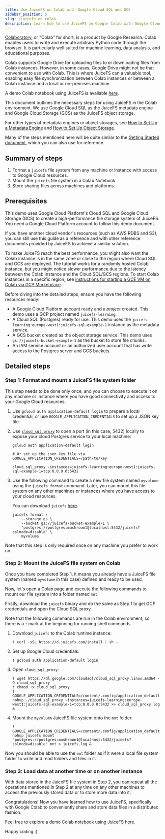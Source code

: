 ```yaml
---
title: Use JuiceFS on Colab with Google Cloud SQL and GCS
sidebar_position: 5
slug: /juicefs_on_colab
description: Learn how to use JuiceFS on Google Colab with Google Cloud SQL and GCS, facilitating convenient file storage and sharing in a distributed manner.
---
```


[Colaboratory](https://colab.research.google.com), or "Colab" for short, is a product by Google Research. Colab enables users to write and execute arbitrary Python code through the browser. It is particularly well suited for machine learning, data analysis, and educational purposes.

Colab supports Google Drive for uploading files to or downloading files from Colab instances. However, in some cases, Google Drive might not be that convenient to use with Colab. This is where JuiceFS can a valuable tool, enabling easy file synchronization between Colab instances or between a Colab instance and a local or on-premises machine.

A demo Colab notebook using JuiceFS is available [here](https://colab.research.google.com/drive/1wA8vRwqiihXkI6ViDU8Ud868UeYtmCo5).

This document outlines the necessary steps for using JuiceFS in the Colab environment. We use Google Cloud SQL as the JuiceFS metadata engine and Google Cloud Storage (GCS) as the JuiceFS object storage.

For other types of metadata engines or object storages, see [How to Set Up a Metadata Engine](../reference/how_to_set_up_metadata_engine.md)
and [How to Set Up Object Storage](../reference/how_to_set_up_object_storage.md).

Many of the steps mentioned here will be quite similar to
the [Getting Started document](../getting-started/for_distributed.md), which you can also use for reference.

## Summary of steps

1. Format a `juicefs` file system from any machine or instance with access to Google Cloud resources.
2. Mount the `juicefs` file system in a Colab Notebook
3. Store sharing files across machines and platforms.

## Prerequisites

This demo uses Google Cloud Platform's Cloud SQL and Google Cloud Storage (GCS) to create a high-performance file storage system of JuiceFS. You need a Google Cloud Platform account to follow this demo document.

If you have another cloud vendor's resources (such as AWS RDBS and S3), you can still use this guide as a reference and with other reference documents provided by JuiceFS to achieve a similar solution.

To make JuiceFS reach the best performance, you might also want the Colab instance is in the same zone or close to the region where Cloud SQL and GCS are deployed. The tutorial works for a randomly hosted Colab instance, but you might notice slower performance due to the latency between the Colab instance and the Cloud SQL/GCS regions. To start Colab instances in a specific region, see [instructions for starting a GCE VM on Colab via GCP Marketplace](https://research.google.com/colaboratory/marketplace.html).

Before diving into the detailed steps, ensure you have the following resources ready:

* A Google Cloud Platform account ready and a *project* created. This demo uses a GCP project
named `juicefs-learning`.
* A Cloud SQL (Postgres) ready for use. This demo uses the `juicefs-learning:europe-west1:juicefs-sql-example-1` instance as the metadata service.
* A GCS bucket created as the object storage service. This demo uses `gs://juicefs-bucket-example-1` as the bucket to store file chunks.
* An IAM service account or an authorized user account that has write access to the Postgres server and GCS buckets.

## Detailed steps

### Step 1: Format and mount a JuiceFS file system folder

This step needs to be done only once, and you can choose to execute it on any machine or instance where you have good connectivity and access to your Google Cloud resources.

1. Use `gcloud auth application-default login` to prepare a local credential, or use `GOOGLE_APPLICATION_CREDENTIALS` to set up a JSON key file.

2. Use [`cloud_sql_proxy`](https://cloud.google.com/sql/docs/mysql/connect-admin-proxy) to open a port (in
this case, 5432) locally to expose your cloud Postgres service to your local machine:

    ```shell
    gcloud auth application-default login

    # Or set up the json key file via GOOGLE_APPLICATION_CREDENTIALS=/path/to/key

    cloud_sql_proxy -instances=juicefs-learning:europe-west1:juicefs-sql-example-1=tcp:0.0.0.0:5432
    ```

3. Use the following command to create a new file system named `myvolume` using the `juicefs format` command. Later, you can mount this file system on any other machines or instances where you have access to your cloud resources.

    You can download `juicefs` [here](https://github.com/juicedata/juicefs/releases).

    ```shell
    juicefs format \
        --storage gs \
        --bucket gs://juicefs-bucket-example-1 \
        "postgres://postgres:mushroom1@localhost:5432/juicefs?sslmode=disable" \
        myvolume
    ```

Note that this step is only required once on any machine you prefer to work on.

### Step 2: Mount the JuiceFS file system on Colab

Once you have completed Step 1, it means you already have a JuiceFS file system (named `myvolume` in this case) defined and ready to be used.

Now, let's open a Colab page and execute the following commands to mount our file system into a folder named `mnt`.

Firstly, download the `juicefs` binary and do the same as Step 1 to get GCP credentials and open the Cloud SQL proxy.

Note that the following commands are run in the Colab environment, so there is a `!` mark at the beginning for running shell commands.

1. Download `juicefs` to the Colab runtime instance:

    ```shell
    ! curl -sSL https://d.juicefs.com/install | sh -
    ```

2. Set up Google Cloud credentials:

    ```shell
    ! gcloud auth application-default login
    ```

3. Open `cloud_sql_proxy`:

    ```shell
    ! wget https://dl.google.com/cloudsql/cloud_sql_proxy.linux.amd64 -O cloud_sql_proxy
    ! chmod +x cloud_sql_proxy
    ! GOOGLE_APPLICATION_CREDENTIALS=/content/.config/application_default_credentials.json nohup ./cloud_sql_proxy -instances=juicefs-learning:europe-west1:juicefs-sql-example-1=tcp:0.0.0.0:5432 >> cloud_sql_proxy.log &
    ```

4. Mount the `myvolumn` JuiceFS file system onto the `mnt` folder:

    ```shell
    ! GOOGLE_APPLICATION_CREDENTIALS=/content/.config/application_default_credentials.json nohup juicefs mount  "postgres://postgres:mushroom1@localhost:5432/juicefs?sslmode=disable" mnt > juicefs.log &
    ```

Now you should be able to use the `mnt` folder as if it were a local file system folder to write and read folders and files in it.

### Step 3: Load data at another time or on another instance

With data stored in the JuiceFS file system in Step 2, you can repeat all the operations mentioned in Step 2 at any time on any other machines to access the previously stored data or to store more data into it.

Congratulations! Now you have learned how to use JuiceFS, specifically with Google Colab to
conveniently share and store data files in a distributed fashion.

Feel free to explore a demo Colab notebook using JuiceFS [here](https://colab.research.google.com/drive/1wA8vRwqiihXkI6ViDU8Ud868UeYtmCo5).

Happy coding :)
